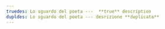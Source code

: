 ```yaml
---
truedes: Lo sguardo del poeta ---  **true** description
dupldes: Lo sguardo del poeta --- desrizione **duplicata**
---
```

